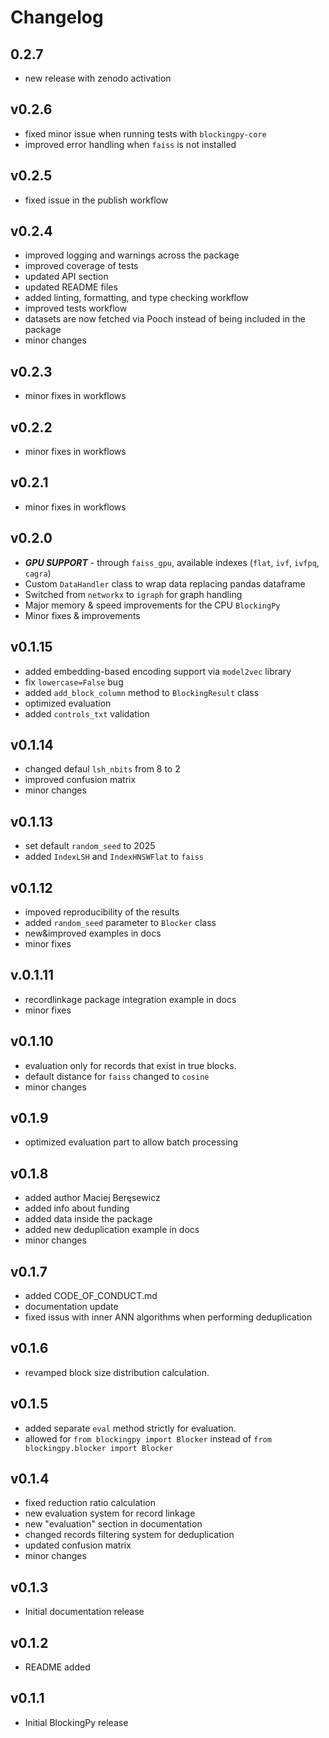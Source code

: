 # Changelog

## 0.2.7
- new release with zenodo activation

## v0.2.6
- fixed minor issue when running tests with `blockingpy-core`
- improved error handling when `faiss` is not installed

## v0.2.5
- fixed issue in the publish workflow

## v0.2.4
- improved logging and warnings across the package
- improved coverage of tests
- updated API section
- updated README files
- added linting, formatting, and type checking workflow
- improved tests workflow
- datasets are now fetched via Pooch instead of being included in the package
- minor changes

## v0.2.3
- minor fixes in workflows

## v0.2.2
- minor fixes in workflows

## v0.2.1
- minor fixes in workflows

## v0.2.0
- ***GPU SUPPORT*** - through `faiss_gpu`, available indexes (`flat`, `ivf`, `ivfpq`, `cagra`)
- Custom `DataHandler` class to wrap data replacing pandas dataframe
- Switched from `networkx` to `igraph` for graph handling
- Major memory & speed improvements for the CPU `BlockingPy`
- Minor fixes & improvements

## v0.1.15
- added embedding-based encoding support via `model2vec` library
- fix `lowercase=False` bug
- added `add_block_column` method to `BlockingResult` class
- optimized evaluation
- added `controls_txt` validation

## v0.1.14
- changed defaul `lsh_nbits` from 8 to 2
- improved confusion matrix
- minor changes

## v0.1.13
- set default `random_seed` to 2025
- added `IndexLSH` and `IndexHNSWFlat` to `faiss`

## v0.1.12
- impoved reproducibility of the results
- added `random_seed` parameter to `Blocker` class
- new&improved examples in docs
- minor fixes

## v.0.1.11
- recordlinkage package integration example in docs
- minor fixes

## v0.1.10
- evaluation only for records that exist in true blocks.
- default distance for `faiss` changed to `cosine`
- minor changes

## v0.1.9
- optimized evaluation part to allow batch processing

## v0.1.8 
- added author Maciej Beręsewicz
- added info about funding
- added data inside the package
- added new deduplication example in docs
- minor changes

## v0.1.7
- added CODE_OF_CONDUCT.md
- documentation update
- fixed issus with inner ANN algorithms when performing deduplication

## v0.1.6
- revamped block size distribution calculation.

## v0.1.5
- added separate `eval` method strictly for evaluation.
- allowed for `from blockingpy import Blocker` instead of `from blockingpy.blocker import Blocker`

## v0.1.4
- fixed reduction ratio calculation
- new evaluation system for record linkage
- new "evaluation" section in documentation
- changed records filtering system for deduplication
- updated confusion matrix
- minor changes

## v0.1.3

- Initial documentation release

## v0.1.2

- README added

## v0.1.1

- Initial BlockingPy release